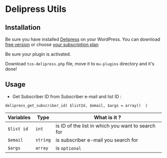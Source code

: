 # Delipress Utils
## Installation
Be sure you have installed [Delipress](https://delipress.io) on your WordPress. You can download [free version](https://fr.wordpress.org/plugins/delipress/) or choose [your subscription plan](https://delipress.io/pricing/)

Be sure your plugin is activated.

Download `tco-delipress.php` file, move it to `mu-plugins` directory and it's done!
 
## Usage
- Get Subscriber ID from Subscriber e-mail and list ID :

`delipress_get_subscriber_id( $listId, $email, $args = array()  )`

| Variables | Type | What is it ? |
|---|---|---|
| `$list id` | `int` | is ID of the list in which you want to search for |
| `$email` | `string` | is subscriber e-mail you search for |
| `$args` | `array` | is `optional` |